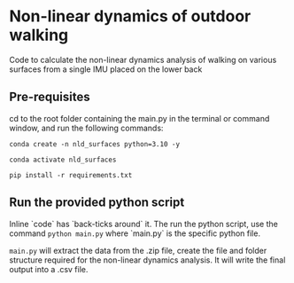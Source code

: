 <h1> Non-linear dynamics of outdoor walking </h1>
Code to calculate the non-linear dynamics analysis of walking on various surfaces from a single IMU placed on the lower back

<h2> Pre-requisites </h2>
cd to the root folder containing the main.py in the terminal or command window, and run the following commands:

```
conda create -n nld_surfaces python=3.10 -y
```

```
conda activate nld_surfaces
```

```
pip install -r requirements.txt
```

<h2>Run the provided python script </h2>
Inline `code` has `back-ticks around` it.
The run the python script, use the command  <code>python main.py</code>  where `main.py` is the specific python file. 

`main.py` will extract the data from the .zip file, create the file and folder structure required for the non-linear dynamics analysis. 
It will write the final output into a .csv file.




